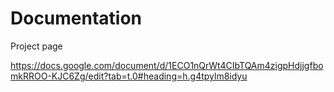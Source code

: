 # Documentation
Project page

https://docs.google.com/document/d/1ECO1nQrWt4CIbTQAm4zigpHdjjgfbomkRROO-KJC6Zg/edit?tab=t.0#heading=h.g4tpylm8idyu

